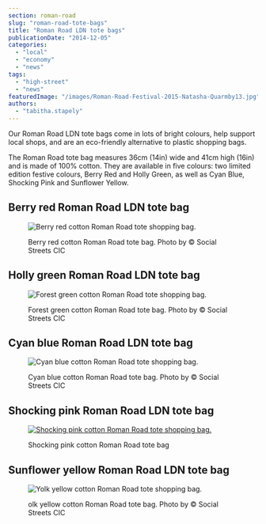 ```yaml
---
section: roman-road
slug: "roman-road-tote-bags"
title: "Roman Road LDN tote bags"
publicationDate: "2014-12-05"
categories: 
  - "local"
  - "economy"
  - "news"
tags: 
  - "high-street"
  - "news"
featuredImage: "/images/Roman-Road-Festival-2015-Natasha-Quarmby13.jpg"
authors: 
  - "tabitha.stapely"
---
```


Our Roman Road LDN tote bags come in lots of bright colours, help support local shops, and are an eco-friendly alternative to plastic shopping bags.

The Roman Road tote bag measures 36cm (14in) wide and 41cm high (16in) and is made of 100% cotton. They are available in five colours: two limited edition festive colours, Berry Red and Holly Green, as well as Cyan Blue, Shocking Pink and Sunflower Yellow.

## **Berry red Roman Road LDN tote bag** 

<figure>

![Berry red cotton Roman Road tote shopping bag.](/images/Red-totes-bag.jpg)

<figcaption>

Berry red cotton Roman Road tote bag. Photo by © Social Streets CIC

</figcaption>

</figure>

## **Holly green Roman Road LDN tote bag** 

<figure>

![Forest green cotton Roman Road tote shopping bag.](/images/Forest-green-tote-bag.jpg)

<figcaption>

Forest green cotton Roman Road tote bag. Photo by © Social Streets CIC

</figcaption>

</figure>

## **Cyan blue Roman Road LDN tote bag**

<figure>

![Cyan blue cotton Roman Road tote shopping bag.](/images/Blue-tote-bag.jpg)

<figcaption>

Cyan blue cotton Roman Road tote bag. Photo by © Social Streets CIC

</figcaption>

</figure>

## **Shocking pink Roman Road LDN tote bag**

<figure>

[![Shocking pink cotton Roman Road tote shopping bag.](/images/Pink-tote.jpg)](https://romanroadlondon.com/wp-content/uploads/2014/12/Pink-tote.jpg)

<figcaption>

Shocking pink cotton Roman Road tote bag

</figcaption>

</figure>

## **Sunflower yellow Roman Road LDN tote bag**

<figure>

![Yolk yellow cotton Roman Road tote shopping bag.](/images/yellow-tote-bag.jpg)

<figcaption>

olk yellow cotton Roman Road tote bag. Photo by © Social Streets CIC

</figcaption>

</figure>
